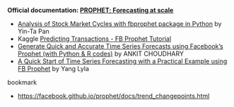**Official documentation: [PROPHET; Forecasting at scale](https://facebook.github.io/prophet/)**

- [Analysis of Stock Market Cycles with fbprophet package in Python](https://towardsdatascience.com/analysis-of-stock-market-cycles-with-fbprophet-package-in-python-7c36db32ecd0)
by Yin-Ta Pan
- Kaggle [Predicting Transactions - FB Prophet Tutorial](https://www.kaggle.com/armamut/predicting-transactions-fb-prophet-tutorial)
- [Generate Quick and Accurate Time Series Forecasts using Facebook’s Prophet (with Python & R codes)](https://www.analyticsvidhya.com/blog/2018/05/generate-accurate-forecasts-facebook-prophet-python-r/)
by ANKIT CHOUDHARY
- [A Quick Start of Time Series Forecasting with a Practical Example using FB Prophet](https://towardsdatascience.com/a-quick-start-of-time-series-forecasting-with-a-practical-example-using-fb-prophet-31c4447a2274)
by Yang Lyla



bookmark
- https://facebook.github.io/prophet/docs/trend_changepoints.html
